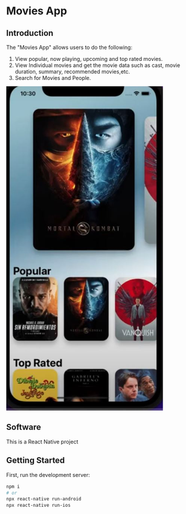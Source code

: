 # Movies App

## Introduction

The "Movies App" allows users to do the following:

1. View popular, now playing, upcoming and top rated movies.
2. View Individual movies and get the movie data such as cast, movie duration, summary, recommended movies,etc.
3. Search for Movies and People.

![movies](movies.JPG)

## Software

This is a React Native project

## Getting Started

First, run the development server:

```bash
npm i
# or
npx react-native run-android
npx react-native run-ios
```
